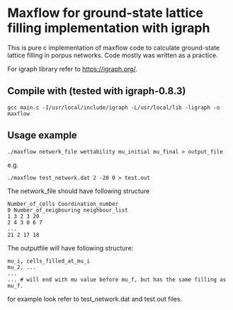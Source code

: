 # Maxflow for ground-state lattice filling implementation with igraph
This is pure c implementation of maxflow code to calculate ground-state lattice filling in porpus networks. Code mostly was written as a practice.

For igraph library refer to https://igraph.org/.

## Compile with (tested with igraph-0.8.3)
    gcc main.c -I/usr/local/include/igraph -L/usr/local/lib -ligraph -o maxflow

## Usage example

    ./maxflow network_file wettability mu_initial mu_final > output_file

e.g. 

    ./maxflow test_network.dat 2 -20 0 > test.out

The network_file should have following structure
```
Number_of_cells Coordination_number
0 Number_of_neigbouring neighbour_list
1 3 2 3 20
2 4 3 0 6 7
...
21 2 17 18
```
The outputfile will have following structure:
```
mu_i, cells_filled_at_mu_i
mu_2, ...
...
... # will end with mu value before mu_f, but has the same filling as mu_f.
```
for example look refer to test_network.dat and test.out files.
